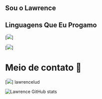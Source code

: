 ## Sou o Lawrence

## Linguagens Que Eu Progamo
[![](https://img.shields.io/badge/Lua-2C2D72?style=for-the-badge&logo=lua&logoColor=white)]

[![](https://img.shields.io/badge/Python-14354C?style=for-the-badge&logo=python&logoColor=white)]

# Meio de contato 📱

[![](https://img.shields.io/badge/Discord-7289DA?style=for-the-badge&logo=discord&logoColor=white)]
lawrencelud

![Lawrence GitHub stats](https://github-readme-stats.vercel.app/api?username=LawrenceLud&show_icons=true&theme=transparent)
